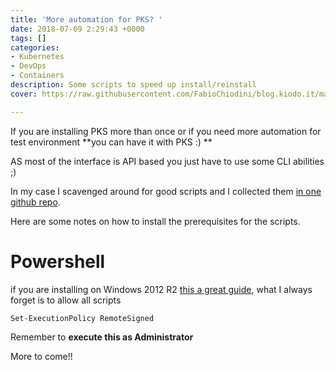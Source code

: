 ```yaml
---
title: 'More automation for PKS? '
date: 2018-07-09 2:29:43 +0000
tags: []
categories:
- Kubernetes
- DevOps
- Containers
description: Some scripts to speed up install/reinstall
cover: https://raw.githubusercontent.com/FabioChiodini/blog.kiodo.it/master/images/aalt2.png

---
```


If you are installing PKS more than once or if you need more automation for test environment **you can have it with PKS :) **

AS most of the interface is API based you just have to use some CLI abilities ;)

In my case I scavenged around for good scripts and I collected them [in one github repo](https://github.com/FabioChiodini/pks_scripts).

Here are some notes on how to install the prerequisites for the scripts.

# Powershell

if you are installing on Windows 2012 R2 [this a great guide](http://thesolving.com/virtualization/how-to-install-and-configure-vmware-powercli-version-10/), what I always forget is to allow all scripts

    Set-ExecutionPolicy RemoteSigned

Remember to **execute this as Administrator**

More to come!!
